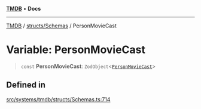 [**TMDB**](../../../README.md) • **Docs**

***

[TMDB](../../../README.md) / [structs/Schemas](../README.md) / PersonMovieCast

# Variable: PersonMovieCast

> `const` **PersonMovieCast**: `ZodObject`\<[`PersonMovieCast`](../type-aliases/PersonMovieCast.md)\>

## Defined in

[src/systems/tmdb/structs/Schemas.ts:714](https://github.com/Norviah/media-hub/blob/18a8c2edf600e1d27fc5173db1855dfb068c9a34/src/systems/tmdb/structs/Schemas.ts#L714)
